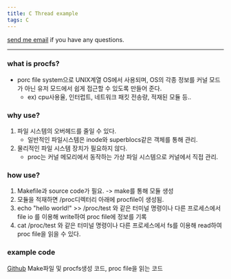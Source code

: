 ```yaml
---
title: C Thread example
tags: C
---
```


[send me email](mailto:jewel7492@gmail.com) if you have any questions.

<!--more-->

---
### what is procfs? 

* porc file system으로 UNIX계열 OS에서 사용되며, OS의 각종 정보를 커널 모드가 아닌 유저 모드에서 쉽게 접근할 수 있도록 만들어 준다.  
    * ex) cpu사용율, 인터럽트, 네트워크 패킷 전송량, 적재된 모듈 등.. 

### why use?  

1. 파일 시스템의 오버헤드를 줄일 수 있다. 
    * 일반적인 파일시스템은 inode와 superblocs같은 객체를 통해 관리.
2. 물리적인 파일 시스템 장치가 필요하지 않다. 
    * proc는 커널 메모리에서 동작하는 가상 파일 시스템으로 커널에서 직접 관리.

### how use?   

1. Makefile과 source code가 필요. -> make를 통해 모듈 생성  
2. 모듈을 적재하면 /proc디렉터리 아래에 procfile이 생성됨.  
3. echo "hello world!" >> /proc/test 와 같은 터미널 명령이나 다른 프로세스에서 file io 를 이용해 write하여 proc file에 정보를 기록  
4. cat /proc/test 와 같은 터미널 명령이나 다른 프로세스에서 fs를 이용해 read하여 proc file을 읽을 수 있다.  

### example code  

[Github](https://github.com/limjunho/C/tree/master/procfs) Make파일 및 procfs생성 코드, proc file을 읽는 코드  
